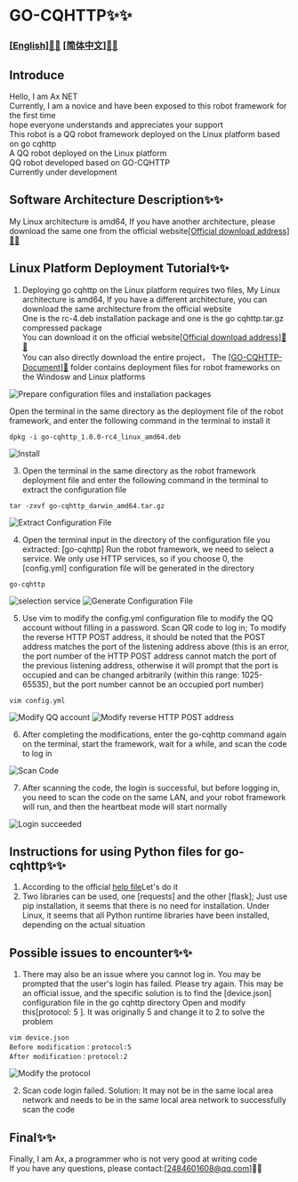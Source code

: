 # GO-CQHTTP✨✨
### [[English]📗📗]() [[简体中文]📘📘](Chinese.md)

## Introduce
Hello, I am Ax NET<br>
Currently, I am a novice and have been exposed to this robot framework for the first time<br>
hope everyone understands and appreciates your support<br>
This robot is a QQ robot framework deployed on the Linux platform based on go cqhttp<br>
A QQ robot deployed on the Linux platform<br>
QQ robot developed based on GO-CQHTTP<br>
Currently under development<br>

## Software Architecture Description✨✨
My Linux architecture is amd64, If you have another architecture, please download the same one from the official website[[Official download address]📁📁](https://github.com/Mrs4s/go-cqhttp/releases)

## Linux Platform Deployment Tutorial✨✨
1. Deploying go cqhttp on the Linux platform requires two files, My Linux architecture is amd64, If you have a different architecture, you can download the same architecture from the official website<br>
One is the rc-4.deb installation package and one is the go cqhttp.tar.gz compressed package<br>
You can download it on the official website[[Official download address]📁📁](https://github.com/Mrs4s/go-cqhttp/releases)<br>
You can also directly download the entire project， The [[GO-CQHTTP-Document]📁](GO-CQHTTP-Document) folder contains deployment files for robot frameworks on the Windosw and Linux platforms<br>

![Prepare configuration files and installation packages](images/准备安装包.png)

Open the terminal in the same directory as the deployment file of the robot framework, and enter the following command in the terminal to install it

```
dpkg -i go-cqhttp_1.0.0-rc4_linux_amd64.deb
```

![Install](images/安装cqhttp.png)

3. Open the terminal in the same directory as the robot framework deployment file and enter the following command in the terminal to extract the configuration file

```
tar -zxvf go-cqhttp_darwin_amd64.tar.gz
```

![Extract Configuration File](images/解压配置文件.png)

4. Open the terminal input in the directory of the configuration file you extracted: [go-cqhttp] Run the robot framework, we need to select a service. We only use HTTP services, so if you choose 0, the [config.yml] configuration file will be generated in the directory

```
go-cqhttp
```

![selection service](images/选择服务.png)
![Generate Configuration File](images/修改config.yml配置文件.png)

5. Use vim to modify the config.yml configuration file to modify the QQ account without filling in a password. Scan QR code to log in; To modify the reverse HTTP POST address, it should be noted that the POST address matches the port of the listening address above (this is an error, the port number of the HTTP POST address cannot match the port of the previous listening address, otherwise it will prompt that the port is occupied and can be changed arbitrarily (within this range: 1025-65535), but the port number cannot be an occupied port number)

```
vim config.yml
```

![Modify QQ account](images/修改QQ号.png)
![Modify reverse HTTP POST address](images/修改ip地址.png)

6. After completing the modifications, enter the go-cqhttp command again on the terminal, start the framework, wait for a while, and scan the code to log in

![Scan Code](images/扫码登录.png)

7. After scanning the code, the login is successful, but before logging in, you need to scan the code on the same LAN, and your robot framework will run, and then the heartbeat mode will start normally

![Login succeeded](images/登录成功.png)

## Instructions for using Python files for go-cqhttp✨✨
1. According to the official [help file](https://docs.go-cqhttp.org/)Let's do it
2. Two libraries can be used, one [requests] and the other [flask]; Just use pip installation, it seems that there is no need for installation. Under Linux, it seems that all Python runtime libraries have been installed, depending on the actual situation

## Possible issues to encounter✨✨
1. There may also be an issue where you cannot log in. You may be prompted that the user's login has failed. Please try again. This may be an official issue, and the specific solution is to find the [device.json] configuration file in the go cqhttp directory
Open and modify this[protocol: 5 ]. It was originally 5 and change it to 2 to solve the problem

```
vim device.json
Before modification：protocol:5
After modification：protocol:2
```

![Modify the protocol](images/修改protocol.png)

2. Scan code login failed. Solution: It may not be in the same local area network and needs to be in the same local area network to successfully scan the code

## Final✨✨
Finally, I am Ax, a programmer who is not very good at writing code<br>
If you have any questions, please contact:[2484601608@qq.com]📧📧
